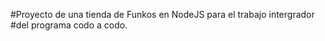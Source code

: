 #Proyecto de una tienda de Funkos en NodeJS para el trabajo intergrador 
#del programa codo a codo.
